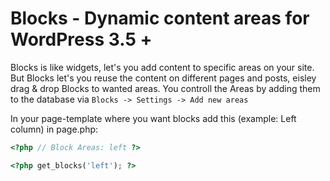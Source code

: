 # Blocks - Dynamic content areas for WordPress 3.5 +

Blocks is like widgets, let's you add content to specific areas on your site. But Blocks let's you reuse the content on different pages and posts, eisley drag & drop Blocks to wanted areas. 
You controll the Areas by adding them to the database via `Blocks -> Settings -> Add new areas`

In your page-template where you want blocks add this (example: Left column) in page.php:

```php
<?php // Block Areas: left ?>

<?php get_blocks('left'); ?>

```
